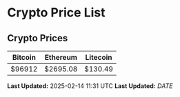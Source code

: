 # Crypto Price List

## Crypto Prices
| Bitcoin | Ethereum | Litecoin |
| ------- | -------- | -------- |
| $96912 | $2695.08 | $130.49 |
**Last Updated:** 2025-02-14 11:31 UTC
**Last Updated:** $DATE$
